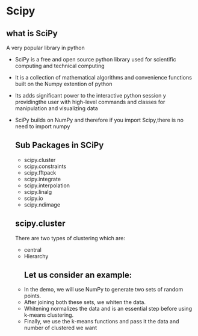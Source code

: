 # Scipy
## what is SciPy
A very popular library in python
- SciPy is a free and open source python library used for scientific computing and technical computing
- It is a collection of mathematical algorithms and convenience functions built on the Numpy extention of python
- Its adds significant power to the interactive python session y providingthe user with high-level commands and classes for manipulation and visualizing data
- SciPy builds on NumPy and therefore if you import Scipy,there is no need to import numpy

  ## Sub Packages in SCiPy
  - scipy.cluster
  - scipy.constraints
  - scipy.fftpack
  - scipy.integrate
  - scipy.interpolation
  - scipy.linalg
  - scipy.io
  - scipy.ndimage
  ## scipy.cluster
  There are two types of clustering which are:
  - central
  - Hierarchy
    ## Let us consider an example:
  - In the demo, we will use NumPy to generate two sets of random points.
  - After joining both these sets, we whiten the data.
   - Whitening normalizes the data and is an essential step before using k-means clustering.
   - Finally, we use the k-means functions and pass it the data and number of clustered we want

  
